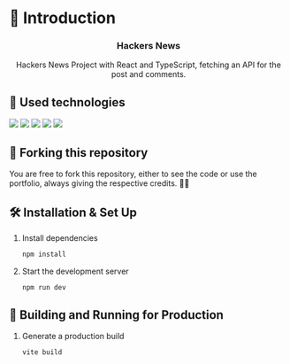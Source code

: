 # 📄 Introduction

<div align="center">
   <h3 align="center">Hackers News</h3>

   <p align="center">Hackers News Project with React and TypeScript, fetching an API for the post and comments.</p>
</div>

## 💼 Used technologies

![](https://img.shields.io/badge/HTML5-informational?style=for-the-badge&logo=html5&logoColor=edf2f4&color=0b1622&labelColor=ff0000)
![](https://img.shields.io/badge/CSS3-informational?style=for-the-badge&logo=css3&logoColor=edf2f4&color=0b1622&labelColor=ff0000)
![](https://img.shields.io/badge/JavaScript-informational?style=for-the-badge&logo=JavaScript&logoColor=edf2f4&color=0b1622&labelColor=ff0000)
![](https://img.shields.io/badge/TypeScript-informational?style=for-the-badge&logo=typescript&logoColor=edf2f4&color=0b1622&labelColor=ff0000)
![](https://img.shields.io/badge/ReactJS-informational?style=for-the-badge&logo=react&logoColor=edf2f4&color=0b1622&labelColor=ff0000)

## 🚨 Forking this repository

You are free to fork this repository, either to see the code or use the portfolio, always giving the respective credits. 💪🏻

## 🛠 Installation & Set Up

1. Install dependencies

   ```sh
   npm install
   ```

2. Start the development server

   ```sh
   npm run dev
   ```

## 🚀 Building and Running for Production

1. Generate a production build

   ```sh
   vite build
   ```
